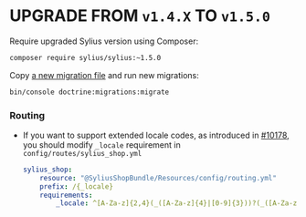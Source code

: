 # UPGRADE FROM `v1.4.X` TO `v1.5.0`

Require upgraded Sylius version using Composer:

```bash
composer require sylius/sylius:~1.5.0
```

Copy [a new migration file](https://raw.githubusercontent.com/Sylius/Sylius-Standard/94888ff604f7dfdcdc7165e82ce0119ce892c17e/src/Migrations/Version20190508083953.php) and run new migrations:

```bash
bin/console doctrine:migrations:migrate
```

### Routing

- If you want to support extended locale codes, as introduced in [#10178](https://github.com/Sylius/Sylius/pull/10178), you should modify `_locale` requirement in `config/routes/sylius_shop.yml`

    ```yaml
    sylius_shop:
        resource: "@SyliusShopBundle/Resources/config/routing.yml"
        prefix: /{_locale}
        requirements:
            _locale: ^[A-Za-z]{2,4}(_([A-Za-z]{4}|[0-9]{3}))?(_([A-Za-z]{2}|[0-9]{3}))?$
    ```
